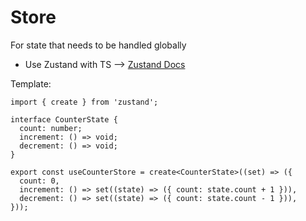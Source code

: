 # Store

For state that needs to be handled globally

- Use Zustand with TS --> [Zustand Docs](https://docs.pmnd.rs/zustand/getting-started/introduction)

Template:

```TS
import { create } from 'zustand';

interface CounterState {
  count: number;
  increment: () => void;
  decrement: () => void;
}

export const useCounterStore = create<CounterState>((set) => ({
  count: 0,
  increment: () => set((state) => ({ count: state.count + 1 })),
  decrement: () => set((state) => ({ count: state.count - 1 })),
}));
```
